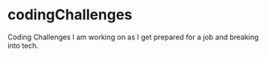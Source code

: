 # codingChallenges

Coding Challenges I am working on as I get prepared for a job and breaking into tech.
